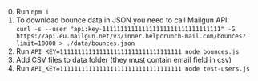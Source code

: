 0. Run `npm i`
1. To download bounce data in JSON you need to call Mailgun API:  
`curl -s --user "api:key-111111111111111111111111111111111" -G https://api.eu.mailgun.net/v3/inner.helpcrunch-mail.com/bounces?limit=10000 > ./data/bounces.json`
2. Run `API_KEY=1111111111111111111111111111111111 node bounces.js`
3. Add CSV files to data folder (they must contain email field in csv)
4. Run `API_KEY=1111111111111111111111111111111111 node test-users.js`
